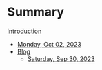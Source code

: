 # Summary

[Introduction](./introduction)

- [Monday, Oct 02, 2023](./2023/2023-10/2023-10-02.md)
- [Blog](./blog)
  - [Saturday, Sep 30, 2023](./2023/2023-09/2023-09-30.md)
